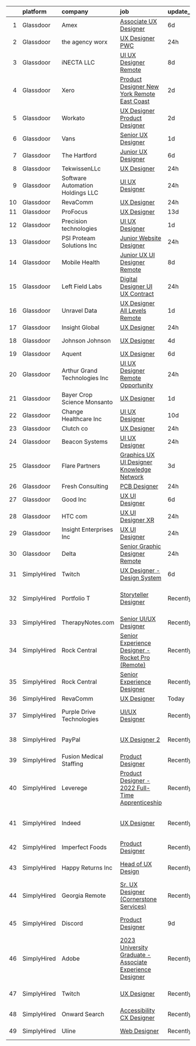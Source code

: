 

|    | platform    | company                           | job                                                                                                                                                                                                                                                                                                                                                                                                                                                                                                                                                                                                                                                                                                                                                                                                                                                                                                                                                                     | update_time   | location                       |
|---:|:------------|:----------------------------------|:------------------------------------------------------------------------------------------------------------------------------------------------------------------------------------------------------------------------------------------------------------------------------------------------------------------------------------------------------------------------------------------------------------------------------------------------------------------------------------------------------------------------------------------------------------------------------------------------------------------------------------------------------------------------------------------------------------------------------------------------------------------------------------------------------------------------------------------------------------------------------------------------------------------------------------------------------------------------|:--------------|:-------------------------------|
|  1 | Glassdoor   | Amex                              | [Associate UX Designer](https://www.glassdoor.com/partner/jobListing.htm?pos=116&ao=1136043&s=58&guid=000001831bf257f381e68bfa7abcf215&src=GD_JOB_AD&t=SR&vt=w&cs=1_6a5521cb&cb=1662621211174&jobListingId=1008109821298&jrtk=3-0-1gcdv4m5pklvk801-1gcdv4m6dghqe800-02fc0c9f2bced93a-)                                                                                                                                                                                                                                                                                                                                                                                                                                                                                                                                                                                                                                                                                  | 6d            | New York, NY                   |
|  2 | Glassdoor   | the agency worx                   | [UX Designer   PWC](https://www.glassdoor.com/partner/jobListing.htm?pos=107&ao=1110586&s=58&guid=000001831bf257f381e68bfa7abcf215&src=GD_JOB_AD&t=SR&vt=w&ea=1&cs=1_55fb8829&cb=1662621211174&jobListingId=1008123389483&cpc=8795CF9063CD573D&jrtk=3-0-1gcdv4m5pklvk801-1gcdv4m6dghqe800-c2388855eef178ca--6NYlbfkN0CNOKpjDIEH11s39GTuUki_mvxNbnX5BtDlH5CMrheAnKze_5JrwQ4joDkGUDohP_R9t0N9lHxVCBHHTJftg8aC6NCkpIzpr9Km5jDP4wjr6BMRmjCoAnBLA7Ruz5wwcSwJUmAdf6dIt_DPGoT0rh5DjuFgCkMVRKf8CbZsL12vCkA1xxq2JcAKd9zF11eAyzi0lZUiIgWi5-17GYLsf26-MF-eqyTv6c2DgfFhdMdqt7orw8KceapX3WmBmUI-f_OLW1pQ0Jj-Gk2-UvW9_S7pgdOAdUvfgzfiLXhVga_ODhvBmI77mTRR5PKj-h_gmmp9l8E_lHP6kSjuLtojpf0q0GqvpKuCJHAX4KyGgFkci3bfjws01p-5A0KXKjJPaKdYXhbKdrZBQF0S1sA24AqDOs_zWfN0b9cLmexbyzaVVCrlJkO7ebLRVSytfmv_SIF-GrLWsT5IFMtiqUc1hD6WuhodzfkwaXJdJOWSV71KsXsiVOdFRvtjpLNavtrH84UkQUnbJpMzDA%3D%3D)                                                                                                | 24h           | Remote                         |
|  3 | Glassdoor   | iNECTA LLC                        | [UI UX Designer   Remote](https://www.glassdoor.com/partner/jobListing.htm?pos=126&ao=1136043&s=58&guid=000001831bf257f381e68bfa7abcf215&src=GD_JOB_AD&t=SR&vt=w&ea=1&cs=1_06f354ad&cb=1662621211176&jobListingId=1008104830230&jrtk=3-0-1gcdv4m5pklvk801-1gcdv4m6dghqe800-5027ef4a9e25abdd-)                                                                                                                                                                                                                                                                                                                                                                                                                                                                                                                                                                                                                                                                           | 8d            | Manhattan                      |
|  4 | Glassdoor   | Xero                              | [Product Designer   New York   Remote  East Coast ](https://www.glassdoor.com/partner/jobListing.htm?pos=102&ao=1110586&s=58&guid=000001831bf257f381e68bfa7abcf215&src=GD_JOB_AD&t=SR&vt=w&cs=1_265ff3a2&cb=1662621211173&jobListingId=1008119464057&cpc=1D891ED3EFC3904E&jrtk=3-0-1gcdv4m5pklvk801-1gcdv4m6dghqe800-d42ffd1146131f09--6NYlbfkN0COvs0giDBQSZxCgxtGlP9F2rqb7f8qKMvTQKRfo9Z2aBBfdNwhT-PCbca6Tg6UbePLXSL2kZ8wB6QVlHX3jNKcLB3QdhbnaHtCR8dPv0f5XN7MxS1xg2rPm-swsPuD68rYGuZICUqkSSh1BmczAVfWYENYm4GY3NcwVq0TyWHY8ONw9rx7low6CFFsyZyTqD3aaqxgsjtyJXWwCC6nD89QabUpSXklXB0Vf8Qf3wVjiz3EEzc5L9-IJ7-WNDj7cVinqdvz5ziZylm23CN8P_Iayq1oNyr01xBYvUKGdZvMJj6KISyDuUGxKfQhQDi6MMMzZnWlbt4OTmlbLI-qPOR7Ux_8u4hThTz3WDVEX4TTX_FRk3UG7KfWi5FD1yEIgw3grGbuptxyK7nRBuMZ1y2dKKx6F9VbjELv6mc7_lN1T-qaPxa2754BK4htKkEvgD6bqj8oYThZm_qOavJWJ3IYszeVfWna97gRydHUVYmAvfZlLIC5-yhFavjw6X0HlDySXW9JWJKQYE29qTpdvaxsuHUbxXaRMC-FWyUxTpTNIOuXfp_KmeEKa0kuWF3VMpI%3D)                   | 2d            | Remote                         |
|  5 | Glassdoor   | Workato                           | [UX Designer   Product Designer](https://www.glassdoor.com/partner/jobListing.htm?pos=128&ao=1136043&s=58&guid=000001831bf257f381e68bfa7abcf215&src=GD_JOB_AD&t=SR&vt=w&ea=1&cs=1_29937f3b&cb=1662621211176&jobListingId=1008117885173&jrtk=3-0-1gcdv4m5pklvk801-1gcdv4m6dghqe800-b0ce65e677bf1293-)                                                                                                                                                                                                                                                                                                                                                                                                                                                                                                                                                                                                                                                                    | 2d            | San Francisco, CA              |
|  6 | Glassdoor   | Vans                              | [Senior UX Designer](https://www.glassdoor.com/partner/jobListing.htm?pos=130&ao=1136043&s=58&guid=000001831bf257f381e68bfa7abcf215&src=GD_JOB_AD&t=SR&vt=w&cs=1_30da335b&cb=1662621211176&jobListingId=1008121672973&jrtk=3-0-1gcdv4m5pklvk801-1gcdv4m6dghqe800-a24afcf250f3bbaa-)                                                                                                                                                                                                                                                                                                                                                                                                                                                                                                                                                                                                                                                                                     | 1d            | Colorado                       |
|  7 | Glassdoor   | The Hartford                      | [Junior UX Designer](https://www.glassdoor.com/partner/jobListing.htm?pos=119&ao=1136043&s=58&guid=000001831bf257f381e68bfa7abcf215&src=GD_JOB_AD&t=SR&vt=w&cs=1_e8b77821&cb=1662621211175&jobListingId=1008111453628&jrtk=3-0-1gcdv4m5pklvk801-1gcdv4m6dghqe800-16e8e01a1d341ad5-)                                                                                                                                                                                                                                                                                                                                                                                                                                                                                                                                                                                                                                                                                     | 6d            | Hartford, CT                   |
|  8 | Glassdoor   | TekwissenLLc                      | [UX Designer](https://www.glassdoor.com/partner/jobListing.htm?pos=111&ao=1136043&s=58&guid=000001831bf257f381e68bfa7abcf215&src=GD_JOB_AD&t=SR&vt=w&ea=1&cs=1_17d31a94&cb=1662621211174&jobListingId=1008123356702&jrtk=3-0-1gcdv4m5pklvk801-1gcdv4m6dghqe800-160d098fe32aa4d1-)                                                                                                                                                                                                                                                                                                                                                                                                                                                                                                                                                                                                                                                                                       | 24h           | Remote                         |
|  9 | Glassdoor   | Software Automation Holdings  LLC | [UI UX Designer](https://www.glassdoor.com/partner/jobListing.htm?pos=101&ao=1110586&s=58&guid=000001831bf257f381e68bfa7abcf215&src=GD_JOB_AD&t=SR&vt=w&ea=1&cs=1_e725b044&cb=1662621211173&jobListingId=1008123823566&cpc=C63BD00756FD6F58&jrtk=3-0-1gcdv4m5pklvk801-1gcdv4m6dghqe800-3bcf243cd403f7c2--6NYlbfkN0Cd5ZvLdai7cR0fypH5_WiGezUQesq24dbKuF0ly35ya0wozhh-9z2tlJyVXIJqsSw1J9a7pG5gMiumTPfCocB6PEtNSpXRWp_9qIPMaS-bqWB8UXAIzKgvkXkJYcpRM5zHZvfo3YLhPX_oih5ekdFM62wMT07fNqP801IE2Adcsh0DAgosBBMAYXj_32J324R14lgU2eP3Q52eH5uc_Z1ELJ3osFC5SUyc9g-zQ040JohdY_5hvcTI98KK-fDkEnGNsNWL-KMIQKPpgjHjwGuky61L4oqFQhPv6MrWqdDF4iSNvVMwpihi-GLbOxhHMJHNtxWfnP0CIDLQjWwTRiAoStSzM-FH5OaXw6skgL8J9sWOtHi8KB1dBPoaQNgaRuVeB6V4pP_9p-EUwZAoKWMMZcS7l00wnuQGTuaQJ_zmgjTAvf1mAgBAnHRJ5qxR0eThsmuseUG76HUa-JlHeC8C1u-v_3JuMGjH8xdHPR2Q_tj3pmv-W_XXuLaMi4ZM0lM%3D)                                                                                                                 | 24h           | Remote                         |
| 10 | Glassdoor   | RevaComm                          | [UX Designer](https://www.glassdoor.com/partner/jobListing.htm?pos=129&ao=1136043&s=58&guid=000001831bf257f381e68bfa7abcf215&src=GD_JOB_AD&t=SR&vt=w&ea=1&cs=1_c1ae2174&cb=1662621211176&jobListingId=1008124068522&jrtk=3-0-1gcdv4m5pklvk801-1gcdv4m6dghqe800-4d6588a595d72715-)                                                                                                                                                                                                                                                                                                                                                                                                                                                                                                                                                                                                                                                                                       | 24h           | Texas                          |
| 11 | Glassdoor   | ProFocus                          | [UX Designer](https://www.glassdoor.com/partner/jobListing.htm?pos=122&ao=1136043&s=58&guid=000001831bf257f381e68bfa7abcf215&src=GD_JOB_AD&t=SR&vt=w&ea=1&cs=1_95baa277&cb=1662621211175&jobListingId=1008093049759&jrtk=3-0-1gcdv4m5pklvk801-1gcdv4m6dghqe800-4fb47b6cceb46249-)                                                                                                                                                                                                                                                                                                                                                                                                                                                                                                                                                                                                                                                                                       | 13d           | Remote                         |
| 12 | Glassdoor   | Precision technologies            | [UI UX Designer](https://www.glassdoor.com/partner/jobListing.htm?pos=110&ao=1136043&s=58&guid=000001831bf257f381e68bfa7abcf215&src=GD_JOB_AD&t=SR&vt=w&ea=1&cs=1_b3046f59&cb=1662621211174&jobListingId=1008120462406&jrtk=3-0-1gcdv4m5pklvk801-1gcdv4m6dghqe800-6364b177be52b25d-)                                                                                                                                                                                                                                                                                                                                                                                                                                                                                                                                                                                                                                                                                    | 1d            | Remote                         |
| 13 | Glassdoor   | PSI Proteam Solutions Inc         | [Junior Website Designer](https://www.glassdoor.com/partner/jobListing.htm?pos=120&ao=1136043&s=58&guid=000001831bf257f381e68bfa7abcf215&src=GD_JOB_AD&t=SR&vt=w&ea=1&cs=1_4d52aecc&cb=1662621211175&jobListingId=1008123286315&jrtk=3-0-1gcdv4m5pklvk801-1gcdv4m6dghqe800-c7f024188e2ade67-)                                                                                                                                                                                                                                                                                                                                                                                                                                                                                                                                                                                                                                                                           | 24h           | Remote                         |
| 14 | Glassdoor   | Mobile Health                     | [Junior UX UI Designer  Remote ](https://www.glassdoor.com/partner/jobListing.htm?pos=103&ao=1110586&s=58&guid=000001831bf257f381e68bfa7abcf215&src=GD_JOB_AD&t=SR&vt=w&ea=1&cs=1_ae6539a8&cb=1662621211173&jobListingId=1008104582625&cpc=8795CF9063CD573D&jrtk=3-0-1gcdv4m5pklvk801-1gcdv4m6dghqe800-0b855880aef5fae4--6NYlbfkN0CVW-wZUB6fDkVbeXZUmA8a9VqOuLioZTZt07t5oqbkUixMn8E1AkY7NfCvE7a_uIFEM4p2K4W6Xowwu-eZbvZMAmUZzzrHL6ljTCT7DYTx6XjJdgQUIEh9p7SxX-wpgLvWtsfp4DDj8x2BvdIzeHYMSSkPiP9r4jjtgVITdl04BLVLmN7DTPJeZ4_ZEyu9s9naTdXouXrR0lwJqv49SDgqUEl0eM8VDKIj6ZeS7itzlRGaKF5hLUl8iSTh-O1nTkJew46vDIgkxwIxcDXeF8jv6SuzOWtQZf8z-kyUjEAjiRYrMdag8VHPvYqp2ucEGZdUmHiJP_D8vV5_E_nFwRS_4nxS-X-Sna7HFFe0UwAN_V2z7_EC5LoJFVaFeRpmgee2ghwM-xoXuFxE9A0o8ye9X2Xr90MmPO9c-KGb21wGPWBp6EoCdXdzXvM2JuRVVpYvBclkHEpoICobwnkVKtkhYoiCs7eMh0OUTLw0rT11kiA5q7PCOvlPmihHY-OXJMuxmRcCQ6jMRHAD3HKkG4kifJgHCCX5VtA5GOkUkwfao1_yYbXWGMckbRbiz-sWCzZwRopuXuFRuxyjFCyEj8HyeRNOWe-O69s%3D) | 8d            | New York, NY                   |
| 15 | Glassdoor   | Left Field Labs                   | [Digital Designer UI UX  Contract](https://www.glassdoor.com/partner/jobListing.htm?pos=121&ao=1136043&s=58&guid=000001831bf257f381e68bfa7abcf215&src=GD_JOB_AD&t=SR&vt=w&ea=1&cs=1_f04b7c9e&cb=1662621211175&jobListingId=1008123517572&jrtk=3-0-1gcdv4m5pklvk801-1gcdv4m6dghqe800-9fc3343c8be48a88-)                                                                                                                                                                                                                                                                                                                                                                                                                                                                                                                                                                                                                                                                  | 24h           | Remote                         |
| 16 | Glassdoor   | Unravel Data                      | [UX Designer  All Levels  Remote ](https://www.glassdoor.com/partner/jobListing.htm?pos=118&ao=1136043&s=58&guid=000001831bf257f381e68bfa7abcf215&src=GD_JOB_AD&t=SR&vt=w&cs=1_b73eae69&cb=1662621211175&jobListingId=1008121964209&jrtk=3-0-1gcdv4m5pklvk801-1gcdv4m6dghqe800-766869629458b4ec-)                                                                                                                                                                                                                                                                                                                                                                                                                                                                                                                                                                                                                                                                       | 1d            | Palo Alto, CA                  |
| 17 | Glassdoor   | Insight Global                    | [UX Designer](https://www.glassdoor.com/partner/jobListing.htm?pos=105&ao=1110586&s=58&guid=000001831bf257f381e68bfa7abcf215&src=GD_JOB_AD&t=SR&vt=w&ea=1&cs=1_a5af9453&cb=1662621211174&jobListingId=1008124567921&cpc=AC285F3A3ECA6BB0&jrtk=3-0-1gcdv4m5pklvk801-1gcdv4m6dghqe800-8dd9f6a781f3a225--6NYlbfkN0BKkHZu3wF05EeDimN_p6sYpKCMArvwa95YdH7UpkaBCtCWJvibIeBnqK_hfo6xOHXUS1ByqUPQmom9JLHFgwPK9Me-_JtLLrn3QTUu0qhoUdiFHNgyai9RoqS7LNrKBa2BQEbgFCXaOnOeKuzexfhSyu2uwOgUNbStoyfkE_TB0OHv63Q-Aj4ZOZZHd3XyiGNAniio-jt2fkZBYxJQLjbY4qsL40sQri8BOWHbrRrjkcqiAEvXxBri6ktRQjEfNackMTiI1sfWCzHLQJtq3o3o_QnTSnawPYwM1RT-F1d5FnAH-PHjx9eho-pvzUfgO4tnZLWlmPGNRyH0ysJz9gZZ_rK9G2AjknpltJ6IIvHFJ8Ov-pUulPILo4cjfsOY9lxiM5J3bvSAM9tYsShZzBnpUHc3QShi7fX4rWOAe6rOC4u1BqigKNmzvhNQGuE9f2py0Jj1zDS8cVVfaRR3JmYzIG6n-yXzU3hj4l1idUUIkTzRsHg55aT9Nbs3kkHSuFBG1hfEn1B4CQ%3D%3D)                                                                                                      | 24h           | Remote                         |
| 18 | Glassdoor   | Johnson   Johnson                 | [UX Designer](https://www.glassdoor.com/partner/jobListing.htm?pos=125&ao=1136043&s=58&guid=000001831bf257f381e68bfa7abcf215&src=GD_JOB_AD&t=SR&vt=w&cs=1_383e77fa&cb=1662621211175&jobListingId=1008115287377&jrtk=3-0-1gcdv4m5pklvk801-1gcdv4m6dghqe800-99141c7dfa41632d-)                                                                                                                                                                                                                                                                                                                                                                                                                                                                                                                                                                                                                                                                                            | 4d            | Redwood City, CA               |
| 19 | Glassdoor   | Aquent                            | [UX Designer](https://www.glassdoor.com/partner/jobListing.htm?pos=106&ao=1110586&s=58&guid=000001831bf257f381e68bfa7abcf215&src=GD_JOB_AD&t=SR&vt=w&cs=1_371cb858&cb=1662621211173&jobListingId=1008111964860&cpc=F41FEAB56D215062&jrtk=3-0-1gcdv4m5pklvk801-1gcdv4m6dghqe800-a0aea63a4a0d9fcd--6NYlbfkN0DMrcEu7yrtATojKJA7cEzGQ3FdRGWLh0CZQInL4ECGI9gD0Wolx9R2EDT7B77c2cT33eJ4xZtcBfkKMZtXBvc2wP1tnXOoPpd3UMv6crfOchzoXP3nKzecDNr8y7RnLzCBH9dAe6FvrL9wgzsnxcYUKT_zuXvTUcrGaoHxkw-caNnLIASIL2fBz-EBJyZ8cqYe1vh2h2JZ83_zVFi_kqqiQ7GLEs-Ro6iBDygntMchhlfv_xyYKty0f8OFXNxyXo3_g_z_-Zrz7fmcIp8ZQd4yU7Ys31ouX5uGsuClDDW5n5bHyrCrbJ_VSN1FUV-Vgi2_-VLa9TypznN-Ietpew5z8ngZVPTTtqsgNRRvcP23jB18PGXpWjCH08a5MmPiTqGR32ZvmagqI7tKMTpSJ_XdrRFcLY5AiFSqDUZaLY1bn1uwgfQ4Z37-nlLLwLYpKfiJALXQ3Kf0wh-9DFzFH2iw)                                                                                                                                                                       | 6d            | Remote                         |
| 20 | Glassdoor   | Arthur Grand Technologies Inc     | [UI UX Designer   Remote Opportunity](https://www.glassdoor.com/partner/jobListing.htm?pos=112&ao=1136043&s=58&guid=000001831bf257f381e68bfa7abcf215&src=GD_JOB_AD&t=SR&vt=w&ea=1&cs=1_ca5acf81&cb=1662621211174&jobListingId=1008123865020&jrtk=3-0-1gcdv4m5pklvk801-1gcdv4m6dghqe800-d7ea1bb0904d8844-)                                                                                                                                                                                                                                                                                                                                                                                                                                                                                                                                                                                                                                                               | 24h           | Arlington, VA                  |
| 21 | Glassdoor   | Bayer Crop Science  Monsanto      | [UX Designer](https://www.glassdoor.com/partner/jobListing.htm?pos=104&ao=1110586&s=58&guid=000001831bf257f381e68bfa7abcf215&src=GD_JOB_AD&t=SR&vt=w&ea=1&cs=1_c29d11ce&cb=1662621211173&jobListingId=1008120906464&cpc=4B86475FAF393599&jrtk=3-0-1gcdv4m5pklvk801-1gcdv4m6dghqe800-765d86f131e55683--6NYlbfkN0ARyD88zZa8G4fZaD6jLAgXtQ8K-B7dWBWCK8oXQKVaKig_6nzqbLjwMGuvQzHRYlOQKDdifE6_stgy65vAR9kGzt5nHuwinqJmJV0r2xVVsZIFHO5Y5HO3Xij9HdlaPIupsyiM--YXZPKrGBfD5yBD79ubhqruEYqvK4wkGLx9W_OW5nouq7F3Pw7mSdTagEHCaeGaGkjWxcrZLGXIq6icdslmGwqVLJOMIzFxwZTzj4zuI_pI5P8JbdEuqQJEpaViOnivvGlFdSK7r8hvsGf1MB3uX7MM0QbPDtYDcwT0E7YZwBASeRGy-gl8Nh94PRJ5l3fsB7qa4m9jnxxNs4wSJKrqhoi3EjND_cYY2-r8HxCfMhABAMS9ml4YPK9Pe8vz5qXUcK9OhafBk28ezWSD2U9RBbGcpKhjiXgRHJWzNjkhFAGESewA-emSVo0GjdU9WaZ-mP9jGSuPi0Are4aOuVHcQuk9o6Pl-350aE2N7nUXeKLyv76vulFpHoXn0ZAzTXzN_-kEWQ%3D%3D)                                                                                                      | 1d            | Remote                         |
| 22 | Glassdoor   | Change Healthcare Inc             | [UI UX Designer](https://www.glassdoor.com/partner/jobListing.htm?pos=123&ao=1136043&s=58&guid=000001831bf257f381e68bfa7abcf215&src=GD_JOB_AD&t=SR&vt=w&ea=1&cs=1_58410696&cb=1662621211175&jobListingId=1008099584254&jrtk=3-0-1gcdv4m5pklvk801-1gcdv4m6dghqe800-93d15ea55f860a5d-)                                                                                                                                                                                                                                                                                                                                                                                                                                                                                                                                                                                                                                                                                    | 10d           | Remote                         |
| 23 | Glassdoor   | Clutch co                         | [UX Designer](https://www.glassdoor.com/partner/jobListing.htm?pos=124&ao=1136043&s=58&guid=000001831bf257f381e68bfa7abcf215&src=GD_JOB_AD&t=SR&vt=w&ea=1&cs=1_9152c340&cb=1662621211175&jobListingId=1008123100773&jrtk=3-0-1gcdv4m5pklvk801-1gcdv4m6dghqe800-6c9b7bd6d29afbdf-)                                                                                                                                                                                                                                                                                                                                                                                                                                                                                                                                                                                                                                                                                       | 24h           | Remote                         |
| 24 | Glassdoor   | Beacon Systems                    | [UI UX Designer](https://www.glassdoor.com/partner/jobListing.htm?pos=109&ao=1136043&s=58&guid=000001831bf257f381e68bfa7abcf215&src=GD_JOB_AD&t=SR&vt=w&ea=1&cs=1_a0b1b6a9&cb=1662621211174&jobListingId=1008123454359&jrtk=3-0-1gcdv4m5pklvk801-1gcdv4m6dghqe800-df074d49c4572ff4-)                                                                                                                                                                                                                                                                                                                                                                                                                                                                                                                                                                                                                                                                                    | 24h           | Remote                         |
| 25 | Glassdoor   | Flare Partners                    | [Graphics   UX   UI Designer   Knowledge Network](https://www.glassdoor.com/partner/jobListing.htm?pos=117&ao=1136043&s=58&guid=000001831bf257f381e68bfa7abcf215&src=GD_JOB_AD&t=SR&vt=w&ea=1&cs=1_ff8ec54a&cb=1662621211175&jobListingId=1008116972847&jrtk=3-0-1gcdv4m5pklvk801-1gcdv4m6dghqe800-c8e2d4189e065ddd-)                                                                                                                                                                                                                                                                                                                                                                                                                                                                                                                                                                                                                                                   | 3d            | Remote                         |
| 26 | Glassdoor   | Fresh Consulting                  | [PCB Designer](https://www.glassdoor.com/partner/jobListing.htm?pos=127&ao=1136043&s=58&guid=000001831bf257f381e68bfa7abcf215&src=GD_JOB_AD&t=SR&vt=w&ea=1&cs=1_5c6056c6&cb=1662621211176&jobListingId=1008124904479&jrtk=3-0-1gcdv4m5pklvk801-1gcdv4m6dghqe800-b009c7d7dfd8b739-)                                                                                                                                                                                                                                                                                                                                                                                                                                                                                                                                                                                                                                                                                      | 24h           | Remote                         |
| 27 | Glassdoor   | Good Inc                          | [UX UI Designer](https://www.glassdoor.com/partner/jobListing.htm?pos=115&ao=1136043&s=58&guid=000001831bf257f381e68bfa7abcf215&src=GD_JOB_AD&t=SR&vt=w&ea=1&cs=1_4d4c9bde&cb=1662621211174&jobListingId=1008111195387&jrtk=3-0-1gcdv4m5pklvk801-1gcdv4m6dghqe800-f979ab19f822d99a-)                                                                                                                                                                                                                                                                                                                                                                                                                                                                                                                                                                                                                                                                                    | 6d            | Remote                         |
| 28 | Glassdoor   | HTC com                           | [UX UI Designer   XR](https://www.glassdoor.com/partner/jobListing.htm?pos=113&ao=1136043&s=58&guid=000001831bf257f381e68bfa7abcf215&src=GD_JOB_AD&t=SR&vt=w&ea=1&cs=1_2cd266d2&cb=1662621211174&jobListingId=1008124536625&jrtk=3-0-1gcdv4m5pklvk801-1gcdv4m6dghqe800-afc04cfc1601d6c9-)                                                                                                                                                                                                                                                                                                                                                                                                                                                                                                                                                                                                                                                                               | 24h           | Remote                         |
| 29 | Glassdoor   | Insight Enterprises  Inc          | [UX UI Designer](https://www.glassdoor.com/partner/jobListing.htm?pos=114&ao=1136043&s=58&guid=000001831bf257f381e68bfa7abcf215&src=GD_JOB_AD&t=SR&vt=w&cs=1_4785a4b3&cb=1662621211174&jobListingId=1008124239169&jrtk=3-0-1gcdv4m5pklvk801-1gcdv4m6dghqe800-fd20aa8794266ad3-)                                                                                                                                                                                                                                                                                                                                                                                                                                                                                                                                                                                                                                                                                         | 24h           | Arizona                        |
| 30 | Glassdoor   | Delta                             | [Senior Graphic Designer  Remote ](https://www.glassdoor.com/partner/jobListing.htm?pos=108&ao=1136043&s=58&guid=000001831bf257f381e68bfa7abcf215&src=GD_JOB_AD&t=SR&vt=w&ea=1&cs=1_1cc2b7d8&cb=1662621211174&jobListingId=1008123270816&jrtk=3-0-1gcdv4m5pklvk801-1gcdv4m6dghqe800-105f4fb00fddf959-)                                                                                                                                                                                                                                                                                                                                                                                                                                                                                                                                                                                                                                                                  | 24h           | Saint Joseph, MO               |
| 31 | SimplyHired | Twitch                            | [UX Designer - Design System](https://www.simplyhired.com/job/s3nvw9yLD8nh8qTCX9jNzcRNgphUIUXmU_aoGxtr31pp5n0KxHC4JQ?q=ux+designer)                                                                                                                                                                                                                                                                                                                                                                                                                                                                                                                                                                                                                                                                                                                                                                                                                                     | 6d            | Seattle, WA                    |
| 32 | SimplyHired | Portfolio T                       | [Storyteller Designer](https://www.simplyhired.com/job/hEIJbYLPN7znOEAE5h2WJT0D-68i-ggwIgWEWrXT7re_PKpi2KL7yg?q=ux+designer)                                                                                                                                                                                                                                                                                                                                                                                                                                                                                                                                                                                                                                                                                                                                                                                                                                            | Recently      | Redwood City, CA +1 location   |
| 33 | SimplyHired | TherapyNotes.com                  | [Senior UI/UX Designer](https://www.simplyhired.com/job/Mhu-nAuREJzVYSVPtkCJBNRiLtBerfF3B1jgvD6Ph2RxTs_VZthOoQ?q=ux+designer)                                                                                                                                                                                                                                                                                                                                                                                                                                                                                                                                                                                                                                                                                                                                                                                                                                           | Recently      | Remote                         |
| 34 | SimplyHired | Rock Central                      | [Senior Experience Designer - Rocket Pro (Remote)](https://www.simplyhired.com/job/WFOQFrw2mphynW-NsIpy91iE8xWR5Lm0fNy65Uhq_2M__KiA2xz0ow?q=ux+designer)                                                                                                                                                                                                                                                                                                                                                                                                                                                                                                                                                                                                                                                                                                                                                                                                                | Recently      | Detroit, MI                    |
| 35 | SimplyHired | Rock Central                      | [Senior Experience Designer](https://www.simplyhired.com/job/UsF5NXTI_IXYhcawUmw3kN32jP06WleBqauCl8-aleTJzozKLE6Thw?q=ux+designer)                                                                                                                                                                                                                                                                                                                                                                                                                                                                                                                                                                                                                                                                                                                                                                                                                                      | Recently      | Detroit, MI                    |
| 36 | SimplyHired | RevaComm                          | [UX Designer](https://www.simplyhired.com/job/9HBOS0fTuYCBa2ZM6YitXvcE7vJxwdQiJSytYQHG-SQDoFEpgWHBDg?q=ux+designer)                                                                                                                                                                                                                                                                                                                                                                                                                                                                                                                                                                                                                                                                                                                                                                                                                                                     | Today         | Texas                          |
| 37 | SimplyHired | Purple Drive Technologies         | [UI/UX Designer](https://www.simplyhired.com/job/i6CZEwa7TRm0urbdJVnM1-O4uyrWmyaJWvkg_CjtSNxbyu0dA6b-nQ?q=ux+designer)                                                                                                                                                                                                                                                                                                                                                                                                                                                                                                                                                                                                                                                                                                                                                                                                                                                  | Recently      | Seattle, WA +1 location        |
| 38 | SimplyHired | PayPal                            | [UX Designer 2](https://www.simplyhired.com/job/qJE7A2aCFN85e05aJqU7L0XrWbGKF3_fT2uDPshVewILH7OLRCfNkg?q=ux+designer)                                                                                                                                                                                                                                                                                                                                                                                                                                                                                                                                                                                                                                                                                                                                                                                                                                                   | Recently      | San Jose, CA +5 locations      |
| 39 | SimplyHired | Fusion Medical Staffing           | [Product Designer](https://www.simplyhired.com/job/CkvdKoBsJgzs_CdBD7hjmrN8LLOl-erbZtsJO5xBNvLJR7zJfvQb-w?q=ux+designer)                                                                                                                                                                                                                                                                                                                                                                                                                                                                                                                                                                                                                                                                                                                                                                                                                                                | Recently      | Omaha, NE                      |
| 40 | SimplyHired | Leverege                          | [Product Designer - 2022 Full-Time Apprenticeship](https://www.simplyhired.com/job/f2PnrkNkoKjnF_c7MsOM41LbDj7RDHIKkfuGC1pKOOPB0dNQ0HmV5w?q=ux+designer)                                                                                                                                                                                                                                                                                                                                                                                                                                                                                                                                                                                                                                                                                                                                                                                                                | Recently      | Remote                         |
| 41 | SimplyHired | Indeed                            | [UX Designer](https://www.simplyhired.com/job/nWs6fzc0lsZba7o6nWJ2tjfWQMSsMSph10u-dxNe0a6G2ABb9T-u3Q?q=ux+designer)                                                                                                                                                                                                                                                                                                                                                                                                                                                                                                                                                                                                                                                                                                                                                                                                                                                     | Recently      | San Francisco, CA +4 locations |
| 42 | SimplyHired | Imperfect Foods                   | [Product Designer](https://www.simplyhired.com/job/bCNEB9sAPrQRgG9y3tGNzT8wPVMrQ6Z7f2QjVLXDmJnHEz9XL8u3Gw?q=ux+designer)                                                                                                                                                                                                                                                                                                                                                                                                                                                                                                                                                                                                                                                                                                                                                                                                                                                | Recently      | Remote                         |
| 43 | SimplyHired | Happy Returns Inc                 | [Head of UX Design](https://www.simplyhired.com/job/eOuXi403Ah_XkIndcqbcOHfbj-9upRnCBZFyp_sLA8pUZCNIFBKfkQ?q=ux+designer)                                                                                                                                                                                                                                                                                                                                                                                                                                                                                                                                                                                                                                                                                                                                                                                                                                               | Recently      | Los Angeles, CA                |
| 44 | SimplyHired | Georgia Remote                    | [Sr. UX Designer (Cornerstone Services)](https://www.simplyhired.com/job/1_2D890r48e9svfdYzA3hiHvYyZ_NiSTHuFSt1wi5rVJ3Kmybtp0TQ?q=ux+designer)                                                                                                                                                                                                                                                                                                                                                                                                                                                                                                                                                                                                                                                                                                                                                                                                                          | Recently      | West Chester, OH               |
| 45 | SimplyHired | Discord                           | [Product Designer](https://www.simplyhired.com/job/tFRPUwdTmR4WuQfAoWEllPJnzUctrGlZwU7bUKE_mYek7iUsi_lPdw?q=ux+designer)                                                                                                                                                                                                                                                                                                                                                                                                                                                                                                                                                                                                                                                                                                                                                                                                                                                | 9d            | San Francisco, CA              |
| 46 | SimplyHired | Adobe                             | [2023 University Graduate - Associate Experience Designer](https://www.simplyhired.com/job/4Icgv-LreEaTqtXeQiekkWXg7LjzckXdJIkaC8FBtjqY1ZscwBGFLw?q=ux+designer)                                                                                                                                                                                                                                                                                                                                                                                                                                                                                                                                                                                                                                                                                                                                                                                                        | Recently      | San Francisco, CA +1 location  |
| 47 | SimplyHired | Twitch                            | [UX Designer](https://www.simplyhired.com/job/EDo_Qvr7vFIdWM6egrHL50-2QdTdA4HmO_WRL0tGp1BAcwz7azruXQ?q=ux+designer)                                                                                                                                                                                                                                                                                                                                                                                                                                                                                                                                                                                                                                                                                                                                                                                                                                                     | Recently      | San Francisco, CA              |
| 48 | SimplyHired | Onward Search                     | [Accessibility CX Designer](https://www.simplyhired.com/job/oi_GWXyWH7xtyV0-rv5OqAQAim05GME6amNZs73b1VenzpgFHA181A?q=ux+designer)                                                                                                                                                                                                                                                                                                                                                                                                                                                                                                                                                                                                                                                                                                                                                                                                                                       | Recently      | Boston, MA                     |
| 49 | SimplyHired | Uline                             | [Web Designer](https://www.simplyhired.com/job/kI5kUAq-InikRw-9L7E4f0451pjqb3sKTzg2rEtjPg4g-FlQB3FIdQ?q=ux+designer)                                                                                                                                                                                                                                                                                                                                                                                                                                                                                                                                                                                                                                                                                                                                                                                                                                                    | Recently      | Pleasant Prairie, WI           |